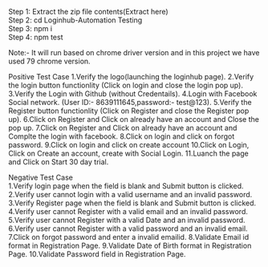 Step 1: Extract the zip file contents(Extract here)											
Step 2: cd Loginhub-Automation Testing													
Step 3: npm i																
Step 4: npm test															 


Note:- It will run based on chrome driver version and in this project we have used 79 chrome version.


Positive Test Case
		1.Verify the logo(launching the loginhub page).
		2.Verify the login button functionlity (Click on login and close the login pop up).
		3.Verify the Login with Github (without Credentails).
		4.Login with  Facebook Social network. (User ID:- 8639111645,password:- test@123).
		5.Verify the Register button functionlity (Click on Register and close the Register pop up).
		6.Click on Register and Click on already have an account and Close the pop up.
		7.Click on Register and Click on already have an account and Complte the login with facebook.
		8.Click on login and click on forgot password.
		9.Click on login and click on create account 
		10.Click on Login, Click on Create an account, create with Social Login.
		11.Luanch the page and Click on Start 30 day trial.		
		
Negative Test Case	
		1.Verify login page when the field is blank and Submit button is clicked.
		2.Verify user cannot login with a valid username and an invalid password.
		3.Verify Register page when the field is blank and Submit button is clicked.
		4.Verify user cannot Register with a valid email and an invalid password.
		5.Verify user cannot Register with a valid Date and an invalid password.
		6.Verify user cannot Register with a valid password and an invalid email.
		7.Click on forgot password and enter a invalid emailid.
		8.Validate Email id format in Registration Page.
		9.Validate Date of Birth format in Registration Page.
		10.Validate Password field in Registration Page.
